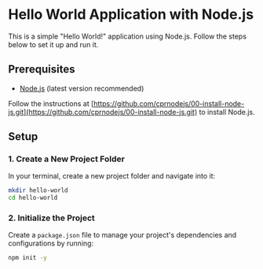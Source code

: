 # Hello World Application with Node.js

This is a simple "Hello World!" application using Node.js. Follow the steps below to set it up and run it.

## Prerequisites

- [Node.js](https://nodejs.org/) (latest version recommended)

Follow the instructions at [https://github.com/cprnodejs/00-install-node-js.git](https://github.com/cprnodejs/00-install-node-js.git) to install Node.js.

## Setup

### 1. Create a New Project Folder

In your terminal, create a new project folder and navigate into it:
```bash
mkdir hello-world
cd hello-world
```

### 2. Initialize the Project

Create a `package.json` file to manage your project's dependencies and configurations by running:

```bash
npm init -y
```